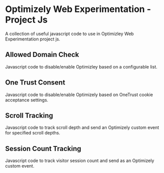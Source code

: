 # Optimizely Web Experimentation - Project Js
A collection of useful javascript code to use in Optimizley Web Experimentation project js.

## Allowed Domain Check
Javascript code to disable/enable Optimizley based on a configurable list.

## One Trust Consent
Javascript code to disable/enable Optimizely based on OneTrust cookie acceptance settings.

## Scroll Tracking
Javascript code to track scroll depth and send an Optimizely custom event for specified scroll depths.

## Session Count Tracking
Javascript code to track visitor session count and send as an Optimizely custom event.
